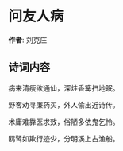 # 问友人病

**作者**: 刘克庄

## 诗词内容

病来清瘦欲通仙，深炷香篝扫地眠。

野客劝寻廉药买，外人偷出近诗传。

术庸难靠医求效，俗陋多依鬼乞怜。

鸥鹭如欺行迹少，分明溪上占渔船。

